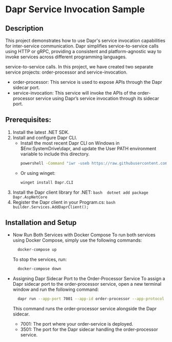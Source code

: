 # Dapr Service Invocation Sample

## Description
This project demonstrates how to use Dapr's service invocation capabilities for inter-service communication. Dapr simplifies service-to-service calls using HTTP or gRPC, providing a consistent and platform-agnostic way to invoke services across different programming languages.

service-to-service calls. In this project, we have created two separate service projects: order-processor and service-invocation.

* order-processor: This service is used to expose APIs through the Dapr sidecar port.
* service-invocation: This service will invoke the APIs of the order-processor service using Dapr’s service invocation through its sidecar port.


## Prerequisites:
1. Install the latest .NET SDK.
2. Install and configure Dapr CLI.
	* Install the most recent Dapr CLI on Windows in $Env:SystemDrive\dapr, and update the User PATH environment variable to include this directory.
		```bash
		powershell -Command "iwr -useb https://raw.githubusercontent.com/dapr/cli/master/install/install.ps1 | iex"
		```
	* Or using winget:
		```bash
		winget install Dapr.CLI
		```
3. Install the Dapr client library for .NET:
		```bash	
	dotnet add package Dapr.AspNetCore
			```
4. Register the Dapr client in your Program.cs:
		```bash	
	builder.Services.AddDaprClient();
		```
## Installation and Setup
* Now Run Both Services with Docker Compose
	To run both services using Docker Compose, simply use the following commands:
  ```bash	
	docker-compose up
	```
	To stop the services, run:
  ```bash	
	docker-compose down
	```
  
* Assigning Dapr Sidecar Port to the Order-Processor Service
	To assign a Dapr sidecar port to the order-processor service, open a new terminal window and run the following command:
  ```bash	
	dapr run --app-port 7001 --app-id order-processor --app-protocol http --dapr-http-port 3501 -- dotnet run
	```
  
	This command runs the order-processor service alongside the Dapr sidecar.
	* 7001: The port where your order-service is deployed.
	* 3501: The port for the Dapr sidecar handling the order-processor service.
